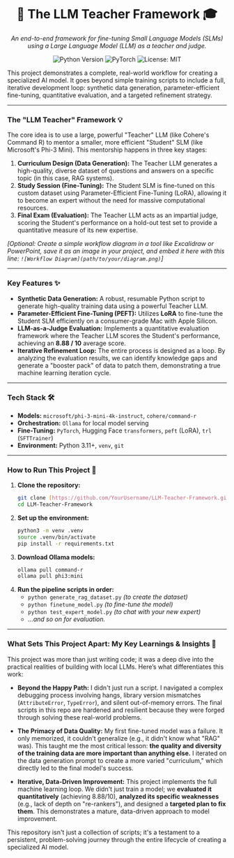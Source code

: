 <div align="center">

# 🧠 The LLM Teacher Framework 🎓

*An end-to-end framework for fine-tuning Small Language Models (SLMs) using a Large Language Model (LLM) as a teacher and judge.*

</div>

<p align="center">
  <img src="https://img.shields.io/badge/Python-3.11+-blue.svg" alt="Python Version">
  <img src="https://img.shields.io/badge/PyTorch-2.0+-orange.svg" alt="PyTorch">
  <img src="https://img.shields.io/badge/License-MIT-green.svg" alt="License: MIT">
</p>

This project demonstrates a complete, real-world workflow for creating a specialized AI model. It goes beyond simple training scripts to include a full, iterative development loop: synthetic data generation, parameter-efficient fine-tuning, quantitative evaluation, and a targeted refinement strategy.

---

### **The "LLM Teacher" Framework** 💡

The core idea is to use a large, powerful "Teacher" LLM (like Cohere's Command R) to mentor a smaller, more efficient "Student" SLM (like Microsoft's Phi-3 Mini). This mentorship happens in three key stages:

1.  **Curriculum Design (Data Generation):** The Teacher LLM generates a high-quality, diverse dataset of questions and answers on a specific topic (in this case, RAG systems).
2.  **Study Session (Fine-Tuning):** The Student SLM is fine-tuned on this custom dataset using Parameter-Efficient Fine-Tuning (LoRA), allowing it to become an expert without the need for massive computational resources.
3.  **Final Exam (Evaluation):** The Teacher LLM acts as an impartial judge, scoring the Student's performance on a hold-out test set to provide a quantitative measure of its new expertise.

*[Optional: Create a simple workflow diagram in a tool like Excalidraw or PowerPoint, save it as an image in your project, and embed it here with this line: `![Workflow Diagram](path/to/your/diagram.png)`]*

---

### **Key Features** ✨

* **Synthetic Data Generation:** A robust, resumable Python script to generate high-quality training data using a powerful Teacher LLM.
* **Parameter-Efficient Fine-Tuning (PEFT):** Utilizes **LoRA** to fine-tune the Student SLM efficiently on a consumer-grade Mac with Apple Silicon.
* **LLM-as-a-Judge Evaluation:** Implements a quantitative evaluation framework where the Teacher LLM scores the Student's performance, achieving an **8.88 / 10** average score.
* **Iterative Refinement Loop:** The entire process is designed as a loop. By analyzing the evaluation results, we can identify knowledge gaps and generate a "booster pack" of data to patch them, demonstrating a true machine learning iteration cycle.

---

### **Tech Stack** 🛠️

* **Models:** `microsoft/phi-3-mini-4k-instruct`, `cohere/command-r`
* **Orchestration:** `Ollama` for local model serving
* **Fine-Tuning:** `PyTorch`, Hugging Face `transformers`, `peft` (LoRA), `trl` (`SFTTrainer`)
* **Environment:** Python 3.11+, `venv`, `git`

---

### **How to Run This Project** 🚀

1.  **Clone the repository:**
    ```bash
    git clone [https://github.com/YourUsername/LLM-Teacher-Framework.git](https://github.com/YourUsername/LLM-Teacher-Framework.git)
    cd LLM-Teacher-Framework
    ```
2.  **Set up the environment:**
    ```bash
    python3 -m venv .venv
    source .venv/bin/activate
    pip install -r requirements.txt
    ```
3.  **Download Ollama models:**
    ```bash
    ollama pull command-r
    ollama pull phi3:mini
    ```
4.  **Run the pipeline scripts in order:**
    * `python generate_rag_dataset.py`  *(to create the dataset)*
    * `python finetune_model.py`          *(to fine-tune the model)*
    * `python test_expert_model.py`       *(to chat with your new expert)*
    * *...and so on for evaluation.*

---

### **What Sets This Project Apart: My Key Learnings & Insights** 🧠

This project was more than just writing code; it was a deep dive into the practical realities of building with local LLMs. Here’s what differentiates this work:

* **Beyond the Happy Path:** I didn't just run a script. I navigated a complex debugging process involving hangs, library version mismatches (`AttributeError`, `TypeError`), and silent out-of-memory errors. The final scripts in this repo are hardened and resilient because they were forged through solving these real-world problems.

* **The Primacy of Data Quality:** My first fine-tuned model was a failure. It only memorized, it couldn't generalize (e.g., it didn't know what "RAG" was). This taught me the most critical lesson: **the quality and diversity of the training data are more important than anything else.** I iterated on the data generation prompt to create a more varied "curriculum," which directly led to the final model's success.

* **Iterative, Data-Driven Improvement:** This project implements the full machine learning loop. We didn't just train a model; we **evaluated it quantitatively** (achieving 8.88/10), **analyzed its specific weaknesses** (e.g., lack of depth on "re-rankers"), and designed a **targeted plan to fix them**. This demonstrates a mature, data-driven approach to model improvement.

This repository isn't just a collection of scripts; it's a testament to a persistent, problem-solving journey through the entire lifecycle of creating a specialized AI model.